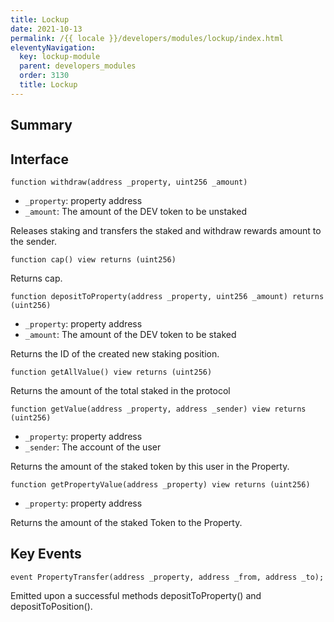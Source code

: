 ```yaml
---
title: Lockup
date: 2021-10-13
permalink: /{{ locale }}/developers/modules/lockup/index.html
eleventyNavigation:
  key: lockup-module
  parent: developers_modules
  order: 3130
  title: Lockup
---
```


## Summary

## Interface

```solidity
function withdraw(address _property, uint256 _amount)
```

- `_property`: property address
- `_amount`: The amount of the DEV token to be unstaked

Releases staking and transfers the staked and withdraw rewards amount to the sender.

```solidity
function cap() view returns (uint256)
```

Returns cap.

```solidity
function depositToProperty(address _property, uint256 _amount) returns (uint256)
```

- `_property`: property address
- `_amount`: The amount of the DEV token to be staked

Returns the ID of the created new staking position.

```solidity
function getAllValue() view returns (uint256)
```

Returns the amount of the total staked in the protocol

```solidity
function getValue(address _property, address _sender) view returns (uint256)
```

- `_property`: property address
- `_sender`: The account of the user

Returns the amount of the staked token by this user in the Property.

```solidity
function getPropertyValue(address _property) view returns (uint256)
```

- `_property`: property address

Returns the amount of the staked Token to the Property.

## Key Events

```solidity
event PropertyTransfer(address _property, address _from, address _to);
```

Emitted upon a successful methods depositToProperty() and depositToPosition().
